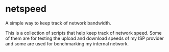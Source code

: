 # netspeed
A simple way to keep track of network bandwidth.

This is a collection of scripts that help keep track of network speed.  Some of them are for testing the upload and download speeds of my ISP provider and some are used for benchmarking my internal network.
